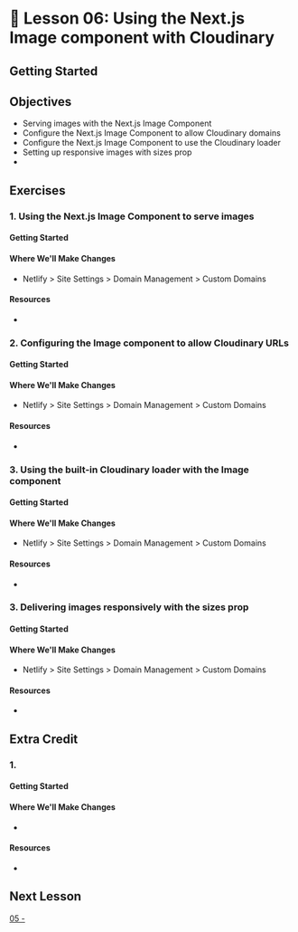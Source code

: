 # 📓 Lesson 06: Using the Next.js Image component with Cloudinary

## Getting Started



## Objectives
* Serving images with the Next.js Image Component
* Configure the Next.js Image Component to allow Cloudinary domains
* Configure the Next.js Image Component to use the Cloudinary loader
* Setting up responsive images with sizes prop
*

## Exercises

### 1. Using the Next.js Image Component to serve images



#### Getting Started



#### Where We'll Make Changes
* Netlify > Site Settings > Domain Management > Custom Domains

#### Resources
* []()


### 2. Configuring the Image component to allow Cloudinary URLs



#### Getting Started



#### Where We'll Make Changes
* Netlify > Site Settings > Domain Management > Custom Domains

#### Resources
* []()


### 3. Using the built-in Cloudinary loader with the Image component



#### Getting Started



#### Where We'll Make Changes
* Netlify > Site Settings > Domain Management > Custom Domains

#### Resources
* []()


### 3. Delivering images responsively with the sizes prop



#### Getting Started



#### Where We'll Make Changes
* Netlify > Site Settings > Domain Management > Custom Domains

#### Resources
* []()


## Extra Credit

### 1.



#### Getting Started



#### Where We'll Make Changes
*

#### Resources
* []()

## Next Lesson

[05 - ](https://github.com/colbyfayock/media-ecommerce-workshop/blob/main/lessons/04%20-%20Add%20Snipcart%20to%20the%20homepage.md)